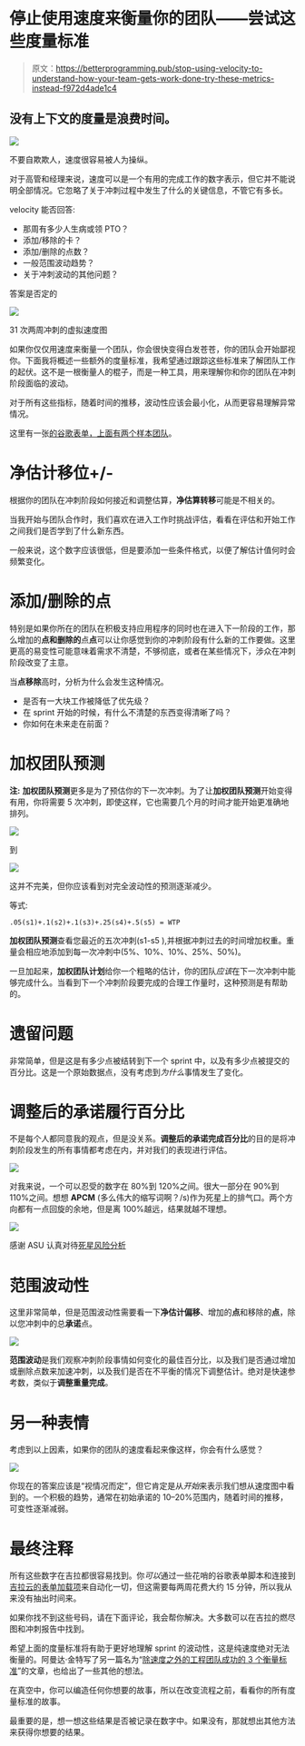 # 停止使用速度来衡量你的团队——尝试这些度量标准

> 原文：<https://betterprogramming.pub/stop-using-velocity-to-understand-how-your-team-gets-work-done-try-these-metrics-instead-f972d4ade1c4>

## 没有上下文的度量是浪费时间。

![](img/eb14e52adb467c1a2aaafd8df9a37ac5.png)

不要自欺欺人，速度很容易被人为操纵。

对于高管和经理来说，速度可以是一个有用的完成工作的数字表示，但它并不能说明全部情况。它忽略了关于冲刺过程中发生了什么的关键信息，不管它有多长。

velocity 能否回答:

*   那周有多少人生病或领 PTO？
*   添加/移除的卡？
*   添加/删除的点数？
*   一般范围波动趋势？
*   关于冲刺波动的其他问题？

答案是否定的

![](img/ad721c978abc64f461ea12068e08a405.png)

31 次两周冲刺的虚拟速度图

如果你仅仅用速度来衡量一个团队，你会很快变得白发苍苍，你的团队会开始鄙视你。下面我将概述一些额外的度量标准，我希望通过跟踪这些标准来了解团队工作的起伏。这不是一根衡量人的棍子，而是一种工具，用来理解你和你的团队在冲刺阶段面临的波动。

对于所有这些指标，随着时间的推移，波动性应该会最小化，从而更容易理解异常情况。

这里有一张[的谷歌表单，上面有两个样本团队](https://docs.google.com/spreadsheets/d/1j_veXNVzZXg9kLv70ydaULqCs8M-hns0li-lCDh1vh0/edit?usp=sharing)。

# 净估计移位+/-

根据你的团队在冲刺阶段如何接近和调整估算，**净估算转移**可能是不相关的。

当我开始与团队合作时，我们喜欢在进入工作时挑战评估，看看在评估和开始工作之间我们是否学到了什么新东西。

一般来说，这个数字应该很低，但是要添加一些条件格式，以便了解估计值何时会频繁变化。

# 添加/删除的点

特别是如果你所在的团队在积极支持应用程序的同时也在进入下一阶段的工作，那么增加的**点和删除的**点**点**可以让你感觉到你的冲刺阶段有什么新的工作要做。这里更高的易变性可能意味着需求不清楚，不够彻底，或者在某些情况下，涉众在冲刺阶段改变了主意。

当**点移除**高时，分析为什么会发生这种情况。

*   是否有一大块工作被降低了优先级？
*   在 sprint 开始的时候，有什么不清楚的东西变得清晰了吗？
*   你如何在未来走在前面？

# 加权团队预测

**注:** **加权团队预测**更多是为了预估你的下一次冲刺。为了让**加权团队预测**开始变得有用，你将需要 5 次冲刺，即使这样，它也需要几个月的时间才能开始更准确地排列。

![](img/838d7d605edace8b385cccbc5f4d82da.png)

到

![](img/c65664184e88c7fd230cacb1b707acf3.png)

这并不完美，但你应该看到对完全波动性的预测逐渐减少。

等式:

```
.05(s1)+.1(s2)+.1(s3)+.25(s4)+.5(s5) = WTP
```

**加权团队预测**查看您最近的五次冲刺(s1-s5 ),并根据冲刺过去的时间增加权重。重量会相应地添加到每一次冲刺中(5%、10%、10%、25%、50%)。

一旦加起来，**加权团队计划**给你一个粗略的估计，你的团队*应该*在下一次冲刺中能够完成什么。当看到下一个冲刺阶段要完成的合理工作量时，这种预测是有帮助的。

# 遗留问题

非常简单，但是这是有多少点被结转到下一个 sprint 中，以及有多少点被提交的百分比。这是一个原始数据点，没有考虑到*为什么*事情发生了变化。

# 调整后的承诺履行百分比

不是每个人都同意我的观点，但是没关系。**调整后的承诺完成百分比**的目的是将冲刺阶段发生的所有事情都考虑在内，并对我们的表现进行评估。

![](img/628c689f63b4ba79d37432b9551540df.png)

对我来说，一个可以忍受的数字在 80%到 120%之间。很大一部分在 90%到 110%之间。想想 **APCM** (多么伟大的缩写词啊？/s)作为死星上的排气口。两个方向都有一点回旋的余地，但是离 100%越远，结果就越不理想。

![](img/8576369e2d0261abab03408f0f2f39c5.png)

感谢 ASU 认真对待[死星风险分析](https://research.arizona.edu/stories/death-star-thermal-exhaust-port-design)

# 范围波动性

这里非常简单，但是范围波动性需要看一下**净估计偏移**、增加的**点**和移除的**点**，除以您冲刺中的总**承诺**点。

![](img/8d729d62e7176ad87aa92efc648bdb7c.png)

**范围波动**是我们观察冲刺阶段事情如何变化的最佳百分比，以及我们是否通过增加或删除点数来加速冲刺，以及我们是否在不平衡的情况下调整估计。绝对是快速参考数，类似于**调整重量完成**。

# 另一种表情

考虑到以上因素，如果你的团队的速度看起来像这样，你会有什么感觉？

![](img/bf6fc9645ad56c0be91cf45b8606adf9.png)

你现在的答案应该是“视情况而定”，但它肯定是从*开始*来表示我们想从速度图中看到的。一个积极的趋势，通常在初始承诺的 10–20%范围内，随着时间的推移，可变性逐渐减弱。

# 最终注释

所有这些数字在吉拉都很容易找到。你*可以*通过一些花哨的谷歌表单脚本和连接到[吉拉云的表单加载项](https://workspace.google.com/marketplace/app/jira_cloud_for_sheets/1065669263016)来自动化一切，但这需要每两周花费大约 15 分钟，所以我从来没有抽出时间来。

如果你找不到这些号码，请在下面评论，我会帮你解决。大多数可以在吉拉的燃尽图和冲刺报告中找到。

希望上面的度量标准将有助于更好地理解 sprint 的波动性，这是纯速度绝对无法衡量的。阿曼达·金特写了另一篇名为“[除速度之外的工程团队成功的 3 个衡量标准](/3-metrics-for-engineering-team-success-other-than-velocity-5df9d79dbff9)”的文章，也给出了一些其他的想法。

在真空中，你可以编造任何你想要的故事，所以在改变流程之前，看看你的所有度量标准的故事。

最重要的是，想一想这些结果是否被记录在数字中。如果没有，那就想出其他方法来获得你想要的结果。